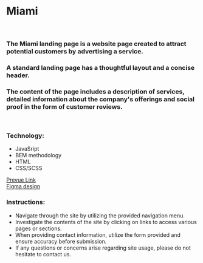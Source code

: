 # Miami

<br/>

### The Miami landing page is a website page created to attract potential customers by advertising a service.
### A standard landing page has a thoughtful layout and a concise header.
### The content of the page includes a description of services, detailed information about the company's offerings and social proof in the form of customer reviews.
<br/>


### Technology:

- JavaSript
- BEM methodology
- HTML
- CSS/SCSS


[Prevue Link](https://vitaliidox.github.io/react_people-table-basics/) <br/>
[Figma design](https://www.figma.com/file/nHz8bflIwJaWP3P99vKTH5/miami_home_new?node-id=16033%3A3)

### Instructions:

- Navigate through the site by utilizing the provided navigation menu.
- Investigate the contents of the site by clicking on links to access various pages or sections.
- When providing contact information, utilize the form provided and ensure accuracy before submission.
- If any questions or concerns arise regarding site usage, please do not hesitate to contact us.
